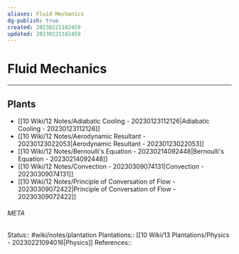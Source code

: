 ```yaml
---
aliases: Fluid Mechanics
dg-publish: true
created: 20230221102459
updated: 20230221102459
---
```

# Fluid Mechanics
---



## Plants
- [[10 Wiki/12 Notes/Adiabatic Cooling - 20230123112126\|Adiabatic Cooling - 20230123112126]]
- [[10 Wiki/12 Notes/Aerodynamic Resultant - 20230123022053\|Aerodynamic Resultant - 20230123022053]]
- [[10 Wiki/12 Notes/Bernoulli's Equation - 20230214092448\|Bernoulli's Equation - 20230214092448]]
- [[10 Wiki/12 Notes/Convection - 20230309074131\|Convection - 20230309074131]]
- [[10 Wiki/12 Notes/Principle of Conversation of Flow - 20230309072422\|Principle of Conversation of Flow - 20230309072422]]




###### META
Status:: #wiki/notes/plantation
Plantations:: [[10 Wiki/13 Plantations/Physics - 20230221094016\|Physics]]
References:: 
